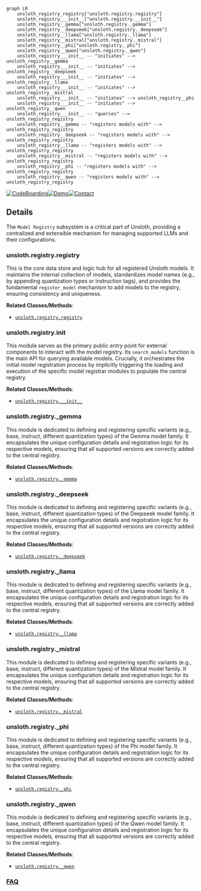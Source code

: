 ```mermaid
graph LR
    unsloth_registry_registry["unsloth.registry.registry"]
    unsloth_registry___init__["unsloth.registry.__init__"]
    unsloth_registry__gemma["unsloth.registry._gemma"]
    unsloth_registry__deepseek["unsloth.registry._deepseek"]
    unsloth_registry__llama["unsloth.registry._llama"]
    unsloth_registry__mistral["unsloth.registry._mistral"]
    unsloth_registry__phi["unsloth.registry._phi"]
    unsloth_registry__qwen["unsloth.registry._qwen"]
    unsloth_registry___init__ -- "initiates" --> unsloth_registry__gemma
    unsloth_registry___init__ -- "initiates" --> unsloth_registry__deepseek
    unsloth_registry___init__ -- "initiates" --> unsloth_registry__llama
    unsloth_registry___init__ -- "initiates" --> unsloth_registry__mistral
    unsloth_registry___init__ -- "initiates" --> unsloth_registry__phi
    unsloth_registry___init__ -- "initiates" --> unsloth_registry__qwen
    unsloth_registry___init__ -- "queries" --> unsloth_registry_registry
    unsloth_registry__gemma -- "registers models with" --> unsloth_registry_registry
    unsloth_registry__deepseek -- "registers models with" --> unsloth_registry_registry
    unsloth_registry__llama -- "registers models with" --> unsloth_registry_registry
    unsloth_registry__mistral -- "registers models with" --> unsloth_registry_registry
    unsloth_registry__phi -- "registers models with" --> unsloth_registry_registry
    unsloth_registry__qwen -- "registers models with" --> unsloth_registry_registry
```

[![CodeBoarding](https://img.shields.io/badge/Generated%20by-CodeBoarding-9cf?style=flat-square)](https://github.com/CodeBoarding/GeneratedOnBoardings)[![Demo](https://img.shields.io/badge/Try%20our-Demo-blue?style=flat-square)](https://www.codeboarding.org/demo)[![Contact](https://img.shields.io/badge/Contact%20us%20-%20contact@codeboarding.org-lightgrey?style=flat-square)](mailto:contact@codeboarding.org)

## Details

The `Model Registry` subsystem is a critical part of Unsloth, providing a centralized and extensible mechanism for managing supported LLMs and their configurations.

### unsloth.registry.registry
This is the core data store and logic hub for all registered Unsloth models. It maintains the internal collection of models, standardizes model names (e.g., by appending quantization types or instruction tags), and provides the fundamental `register_model` mechanism to add models to the registry, ensuring consistency and uniqueness.


**Related Classes/Methods**:

- <a href="https://github.com/unslothai/unsloth/blob/main/unsloth/registry/registry.py" target="_blank" rel="noopener noreferrer">`unsloth.registry.registry`</a>


### unsloth.registry.__init__
This module serves as the primary public entry point for external components to interact with the model registry. Its `search_models` function is the main API for querying available models. Crucially, it orchestrates the initial model registration process by implicitly triggering the loading and execution of the specific model registrar modules to populate the central registry.


**Related Classes/Methods**:

- <a href="https://github.com/unslothai/unsloth/blob/main/unsloth/registry/__init__.py" target="_blank" rel="noopener noreferrer">`unsloth.registry.__init__`</a>


### unsloth.registry._gemma
This module is dedicated to defining and registering specific variants (e.g., base, instruct, different quantization types) of the Gemma model family. It encapsulates the unique configuration details and registration logic for its respective models, ensuring that all supported versions are correctly added to the central registry.


**Related Classes/Methods**:

- <a href="https://github.com/unslothai/unsloth/blob/main/unsloth/registry/_gemma.py" target="_blank" rel="noopener noreferrer">`unsloth.registry._gemma`</a>


### unsloth.registry._deepseek
This module is dedicated to defining and registering specific variants (e.g., base, instruct, different quantization types) of the Deepseek model family. It encapsulates the unique configuration details and registration logic for its respective models, ensuring that all supported versions are correctly added to the central registry.


**Related Classes/Methods**:

- <a href="https://github.com/unslothai/unsloth/blob/main/unsloth/registry/_deepseek.py" target="_blank" rel="noopener noreferrer">`unsloth.registry._deepseek`</a>


### unsloth.registry._llama
This module is dedicated to defining and registering specific variants (e.g., base, instruct, different quantization types) of the Llama model family. It encapsulates the unique configuration details and registration logic for its respective models, ensuring that all supported versions are correctly added to the central registry.


**Related Classes/Methods**:

- <a href="https://github.com/unslothai/unsloth/blob/main/unsloth/registry/_llama.py" target="_blank" rel="noopener noreferrer">`unsloth.registry._llama`</a>


### unsloth.registry._mistral
This module is dedicated to defining and registering specific variants (e.g., base, instruct, different quantization types) of the Mistral model family. It encapsulates the unique configuration details and registration logic for its respective models, ensuring that all supported versions are correctly added to the central registry.


**Related Classes/Methods**:

- <a href="https://github.com/unslothai/unsloth/blob/main/unsloth/registry/_mistral.py" target="_blank" rel="noopener noreferrer">`unsloth.registry._mistral`</a>


### unsloth.registry._phi
This module is dedicated to defining and registering specific variants (e.g., base, instruct, different quantization types) of the Phi model family. It encapsulates the unique configuration details and registration logic for its respective models, ensuring that all supported versions are correctly added to the central registry.


**Related Classes/Methods**:

- <a href="https://github.com/unslothai/unsloth/blob/main/unsloth/registry/_phi.py" target="_blank" rel="noopener noreferrer">`unsloth.registry._phi`</a>


### unsloth.registry._qwen
This module is dedicated to defining and registering specific variants (e.g., base, instruct, different quantization types) of the Qwen model family. It encapsulates the unique configuration details and registration logic for its respective models, ensuring that all supported versions are correctly added to the central registry.


**Related Classes/Methods**:

- <a href="https://github.com/unslothai/unsloth/blob/main/unsloth/registry/_qwen.py" target="_blank" rel="noopener noreferrer">`unsloth.registry._qwen`</a>




### [FAQ](https://github.com/CodeBoarding/GeneratedOnBoardings/tree/main?tab=readme-ov-file#faq)
